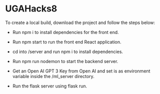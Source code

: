 # UGAHacks8

To create a local build, download the project and follow the steps below:

- Run npm i to install dependencies for the front end.
- Run npm start to run the front end React application.

- cd into /server and run npm i to install dependencies.
- Run npm run nodemon to start the backend server.

- Get an Open AI GPT 3 Key from Open AI and set is as environment variable inside the /ml_server directory.
- Run the flask server using flask run.
